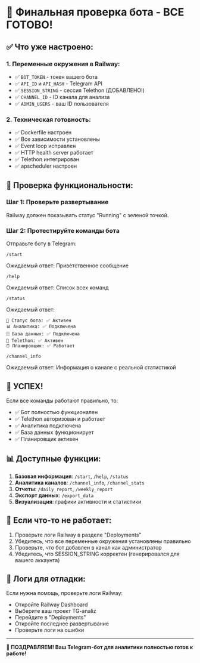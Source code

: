 # 🚀 Финальная проверка бота - ВСЕ ГОТОВО!

## ✅ Что уже настроено:

### 1. Переменные окружения в Railway:
- ✅ `BOT_TOKEN` - токен вашего бота
- ✅ `API_ID` и `API_HASH` - Telegram API
- ✅ `SESSION_STRING` - сессия Telethon (ДОБАВЛЕНО!)
- ✅ `CHANNEL_ID` - ID канала для анализа
- ✅ `ADMIN_USERS` - ваш ID пользователя

### 2. Техническая готовность:
- ✅ Dockerfile настроен
- ✅ Все зависимости установлены
- ✅ Event loop исправлен
- ✅ HTTP health server работает
- ✅ Telethon интегрирован
- ✅ apscheduler настроен

## 🎯 Проверка функциональности:

### Шаг 1: Проверьте развертывание
Railway должен показывать статус "Running" с зеленой точкой.

### Шаг 2: Протестируйте команды бота
Отправьте боту в Telegram:

```
/start
```
Ожидаемый ответ: Приветственное сообщение

```
/help
```
Ожидаемый ответ: Список всех команд

```
/status
```
Ожидаемый ответ:
```
🤖 Статус бота: ✅ Активен
📊 Аналитика: ✅ Подключена
🗄️ База данных: ✅ Подключена
📱 Telethon: ✅ Активен
⏰ Планировщик: ✅ Работает
```

```
/channel_info
```
Ожидаемый ответ: Информация о канале с реальной статистикой

## 🎉 УСПЕХ!

Если все команды работают правильно, то:
- ✅ Бот полностью функционален
- ✅ Telethon авторизован и работает
- ✅ Аналитика подключена
- ✅ База данных функционирует
- ✅ Планировщик активен

## 📊 Доступные функции:

1. **Базовая информация**: `/start`, `/help`, `/status`
2. **Аналитика каналов**: `/channel_info`, `/channel_stats`
3. **Отчеты**: `/daily_report`, `/weekly_report`
4. **Экспорт данных**: `/export_data`
5. **Визуализация**: графики активности и статистики

## 🔧 Если что-то не работает:

1. Проверьте логи Railway в разделе "Deployments"
2. Убедитесь, что все переменные окружения установлены правильно
3. Проверьте, что бот добавлен в канал как администратор
4. Убедитесь, что SESSION_STRING корректен (генерировался для вашего аккаунта)

## 📝 Логи для отладки:

Если нужна помощь, проверьте логи Railway:
- Откройте Railway Dashboard
- Выберите ваш проект TG-analiz
- Перейдите в "Deployments"
- Откройте последнее развертывание
- Проверьте логи на ошибки

---
**🎊 ПОЗДРАВЛЯЕМ! Ваш Telegram-бот для аналитики полностью готов к работе!**
